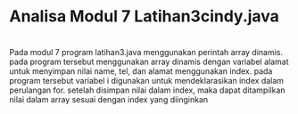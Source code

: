 # Analisa Modul 7 Latihan3cindy.java
#

Pada modul 7 program latihan3.java menggunakan perintah array dinamis. pada program tersebut menggunakan array dinamis dengan variabel alamat untuk menyimpan nilai name, tel, dan alamat menggunakan index. pada program tersebut variabel i digunakan untuk mendeklarasikan index dalam perulangan for. setelah disimpan nilai dalam index, maka dapat ditampilkan nilai dalam array sesuai dengan index yang diinginkan